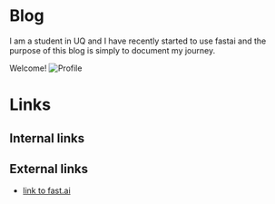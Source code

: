 
# Blog
I am a student in UQ and I have recently started to use fastai and the purpose of this blog is simply to document my journey.

Welcome!
![Profile](images/zhou.png)

# Links
## Internal links


## External links
* [link to fast.ai](https://www.fast.ai)
